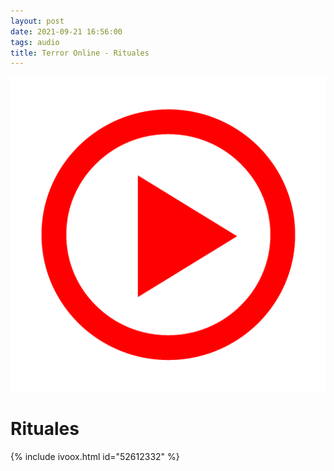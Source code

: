 ```yaml
---
layout: post
date: 2021-09-21 16:56:00
tags: audio
title: Terror Online - Rituales
---
```

![Play](/images/play.png)
# Rituales
{% include ivoox.html id="52612332" %}